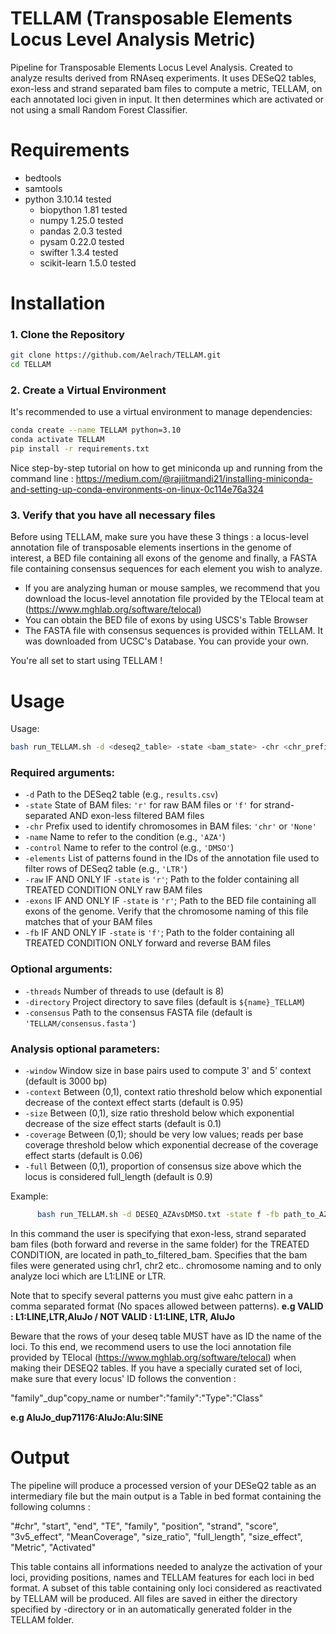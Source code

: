 # TELLAM (Transposable Elements Locus Level Analysis Metric)
Pipeline for Transposable Elements Locus Level Analysis. Created to analyze results derived from RNAseq experiments. It uses DESeQ2 tables, exon-less and strand separated bam files to compute a metric, TELLAM, on each annotated loci given in input. It then determines which are activated or not using a small Random Forest Classifier.

# Requirements
- bedtools
- samtools
- python 3.10.14 tested
  - biopython 1.81 tested
  - numpy 1.25.0 tested
  - pandas 2.0.3 tested
  - pysam 0.22.0 tested
  - swifter 1.3.4 tested
  - scikit-learn 1.5.0 tested
 
# Installation

### 1. Clone the Repository

```bash
git clone https://github.com/Aelrach/TELLAM.git
cd TELLAM
```
### 2. Create a Virtual Environment

It's recommended to use a virtual environment to manage dependencies:

```bash
conda create --name TELLAM python=3.10
conda activate TELLAM
pip install -r requirements.txt 
```
Nice step-by-step tutorial on how to get miniconda up and running from the command line : https://medium.com/@rajiitmandi21/installing-miniconda-and-setting-up-conda-environments-on-linux-0c114e76a324

### 3. Verify that you have all necessary files
Before using TELLAM, make sure you have these 3 things : a locus-level annotation file of transposable elements insertions in the genome of interest, a BED file containing all exons of the genome and finally, a FASTA file containing consensus sequences for each element you wish to analyze.
- If you are analyzing human or mouse samples, we recommend that you download the locus-level annotation file provided by the TElocal team at (https://www.mghlab.org/software/telocal)
- You can obtain the BED file of exons by using USCS's Table Browser
- The FASTA file with consensus sequences is provided within TELLAM. It was downloaded from UCSC's Database. You can provide your own.

You're all set to start using TELLAM !

# Usage
Usage: 
```bash
bash run_TELLAM.sh -d <deseq2_table> -state <bam_state> -chr <chr_prefix> -name <condition_name> -control <control_name> -elements <element_pattern> [options]
```

### Required arguments:
- `-d`          Path to the DESeq2 table (e.g., `results.csv`)
- `-state`      State of BAM files: `'r'` for raw BAM files or `'f'` for strand-separated AND exon-less filtered BAM files
- `-chr`        Prefix used to identify chromosomes in BAM files: `'chr'` or `'None'`
- `-name`       Name to refer to the condition (e.g., `'AZA'`)
- `-control`    Name to refer to the control (e.g., `'DMSO'`)
- `-elements`   List of patterns found in the IDs of the annotation file used to filter rows of DESeq2 table (e.g., `'LTR'`)
- `-raw`        IF AND ONLY IF `-state` is `'r'`; Path to the folder containing all TREATED CONDITION ONLY raw BAM files
- `-exons`      IF AND ONLY IF `-state` is `'r'`; Path to the BED file containing all exons of the genome. Verify that the chromosome naming of this file matches that of your BAM files
- `-fb`         IF AND ONLY IF `-state` is `'f'`; Path to the folder containing all TREATED CONDITION ONLY forward and reverse BAM files
  
### Optional arguments:
- `-threads`    Number of threads to use (default is 8)
- `-directory`  Project directory to save files (default is `${name}_TELLAM`)
- `-consensus`  Path to the consensus FASTA file (default is `'TELLAM/consensus.fasta'`)

### Analysis optional parameters:
- `-window`     Window size in base pairs used to compute 3' and 5' context (default is 3000 bp)
- `-context`    Between (0,1), context ratio threshold below which exponential decrease of the context effect starts (default is 0.95)
- `-size`       Between (0,1), size ratio threshold below which exponential decrease of the size effect starts (default is 0.1)
- `-coverage`   Between (0,1); should be very low values; reads per base coverage threshold below which exponential decrease of the coverage effect starts (default is 0.06)
- `-full`       Between (0,1), proportion of consensus size above which the locus is considered full_length (default is 0.9)

Example:
```bash
      bash run_TELLAM.sh -d DESEQ_AZAvsDMSO.txt -state f -fb path_to_AZA_filtered_bam -chr chr -name AZA -control DMSO -elements 'L1:LINE',LTR
```

In this command the user is specifying that exon-less, strand separated bam files (both forward and reverse in the same folder) for the TREATED CONDITION, are located in path_to_filtered_bam. 
Specifies that the bam files were generated using chr1, chr2 etc.. chromosome naming and to only analyze loci which are L1:LINE or LTR.  

Note that to specify several patterns you must give eahc pattern in a comma separated format (No spaces allowed between patterns). 
**e.g VALID : L1:LINE,LTR,AluJo / NOT VALID : L1:LINE, LTR, AluJo**

Beware that the rows of your deseq table MUST have as ID the name of the loci. To this end, we recommend users to use the loci annotation file provided by TElocal (https://www.mghlab.org/software/telocal) when making their DESEQ2 tables. If you have a specially curated set of loci, make sure that every locus' ID follows the convention : 

"family"_dup"copy_name or number":"family":"Type":"Class"  

**e.g AluJo_dup71176:AluJo:Alu:SINE**

# Output
The pipeline will produce a processed version of your DESeQ2 table as an intermediary file but the main output is a Table in bed format containing the following columns : 

"#chr", "start", "end", "TE", "family", "position", "strand", "score", "3v5_effect", "MeanCoverage", "size_ratio", "full_length", "size_effect", "Metric", "Activated"

This table contains all informations needed to analyze the activation of your loci, providing positions, names and TELLAM features for each loci in bed format. A subset of this table containing only loci considered as reactivated by TELLAM will be produced. All files are saved in either the directory specified by  -directory or in an automatically generated folder in the TELLAM folder.
